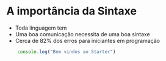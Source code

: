 # A importância da Sintaxe

* Toda linguagem tem
* Uma boa comunicação necessita de uma boa sintaxe
* Cerca de 82% dos erros para iniciantes em programação

```js
    console.log("Bem vindos ao Starter")
```


